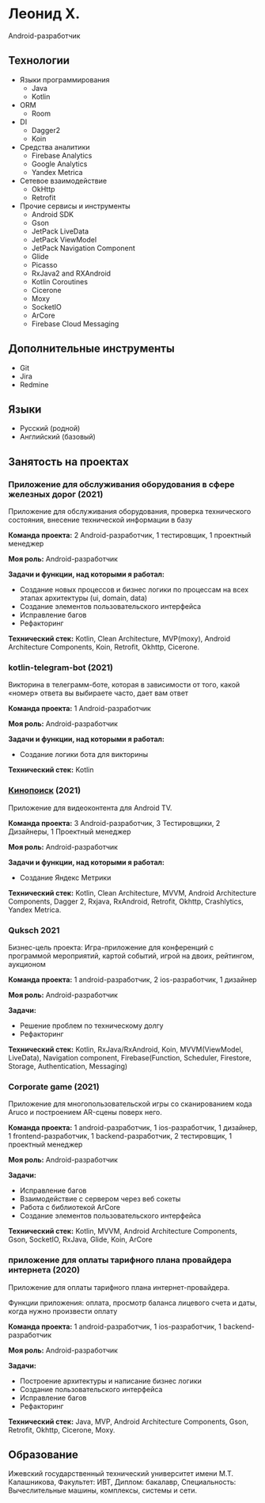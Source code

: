 # Леонид Х.

Android-разработчик

## Технологии

- Языки программирования
    - Java
    - Kotlin
- ORM 
    - Room
- DI
    - Dagger2
    - Koin
- Средства аналитики
    - Firebase Analytics
    - Google Analytics
    - Yandex Metrica
- Сетевое взаимодействие
    - OkHttp
    - Retrofit
- Прочие сервисы и инструменты
    - Android SDK
    - Gson
    - JetPack LiveData
    - JetPack ViewModel
    - JetPack Navigation Component
    - Glide
    - Picasso
    - RxJava2 and RXAndroid
    - Kotlin Coroutines
    - Cicerone
    - Moxy
    - SocketIO
    - ArCore
    - Firebase Cloud Messaging
 
## Дополнительные инструменты
- Git
- Jira
- Redmine


## Языки

* Русский (родной)
* Английский (базовый)


## Занятость на проектах

### Приложение для обслуживания оборудования в сфере железных дорог (2021)

Приложение для обслуживания оборудования, проверка технического состояния, внесение технической информации в базу

**Команда проекта:**
2 Android-разработчик, 1 тестировщик, 1 проектный менеджер  

**Моя роль:**
Android-разработчик

**Задачи и функции, над которыми я работал:**
- Создание новых процессов и бизнес логики по процессам на всех этапах архитектуры (ui, domain, data)
- Создание элементов пользовательского интерфейса
- Исправление багов
- Рефакторинг

**Технический стек:**
Kotlin, Clean Architecture, MVP(moxy), Android Architecture Components, Koin, Retrofit, Okhttp, Cicerone.

###  kotlin-telegram-bot (2021)
Викторина в телеграмм-боте, которая в зависимости от того, какой «номер» ответа
вы выбираете часто, дает вам ответ

**Команда проекта:**
1 Android-разработчик

**Моя роль:**
Android-разработчик

**Задачи и функции, над которыми я работал:**
- Создание логики бота для викторины

**Технический стек:**
Kotlin

### [Кинопоиск](https://play.google.com/store/apps/details?id=ru.kinopoisk.tv) (2021)
Приложение для видеоконтента для Android TV.

**Команда проекта:**
3 Android-разработчик, 3 Тестировщики, 2 Дизайнеры, 1 Проектный менеджер

**Моя роль:**
Android-разработчик

**Задачи и функции, над которыми я работал:**
- Создание Яндекс Метрики

**Технический стек:**
Kotlin, Clean Architecture, MVVM, Android Architecture Components, Dagger 2, Rxjava, RxAndroid, Retrofit, Okhttp, Crashlytics, Yandex Metrica.

### Quksch 2021
Бизнес-цель проекта:
Игра-приложение для конференций с программой мероприятий, картой событий, игрой на двоих, рейтингом, аукционом

**Команда проекта:**
1 android-разработчик, 2 ios-разработчик, 1 дизайнер

**Моя роль:**
Android-разработчик

**Задачи:**
- Решение проблем по техническому долгу
- Рефакторинг

**Технический стек:**
Kotlin, RxJava/RxAndroid, Koin, MVVM(ViewModel, LiveData), Navigation component, Firebase(Function, Scheduler, Firestore, Storage, Authentication, Messaging)

### Сorporate game (2021)
Приложение для многопользовательской игры со сканированием кода Aruco и построением AR-сцены поверх него.

**Команда проекта:**
1 android-разработчик, 1 ios-разработчик, 1 дизайнер, 1 frontend-разработчик, 1 backend-разработчик, 2 тестировщик, 1 проектный менеджер

**Моя роль:**
Android-разработчик

**Задачи:**
- Исправление багов
- Взаимодействие с сервером через веб сокеты
- Работа с библиотекой ArCore
- Создание элементов пользовательского интерфейса

**Технический стек:**
Kotlin, MVVM, Android Architecture Components, Gson, SocketIO, RxJava, Glide, Koin, ArCore

### приложение для оплаты тарифного плана провайдера интернета (2020)
Приложение для оплаты тарифного плана интернет-провайдера.

Функции приложения: оплата, просмотр баланса лицевого счета и даты, когда нужно произвести оплату

**Команда проекта:**
1 android-разработчик, 1 ios-разработчик, 1 backend-разработчик

**Моя роль:**
Android-разработчик

**Задачи:**
- Построение архитектуры и написание бизнес логики
- Создание пользовательского интерфейса
- Исправление багов
- Рефакторинг

**Технический стек:**
Java, MVP, Android Architecture Components, Gson, Retrofit, Okhttp, Cicerone, Moxy.


## Образование

Ижевский государственный технический университет имени М.Т. Калашникова, Факультет: ИВТ,
Диплом: бакалавр,
Специальность: Вычеслительные машины, комплексы, системы и сети.
